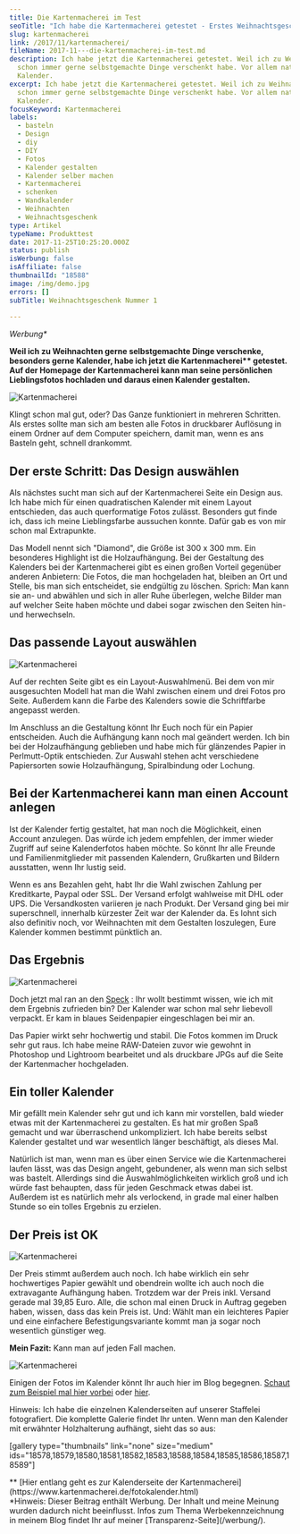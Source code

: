 ```yaml
---
title: Die Kartenmacherei im Test
seoTitle: "Ich habe die Kartenmacherei getestet - Erstes Weihnachtsgeschenk: Done!"
slug: kartenmacherei
link: /2017/11/kartenmacherei/
fileName: 2017-11---die-kartenmacherei-im-test.md
description: Ich habe jetzt die Kartenmacherei getestet. Weil ich zu Weihnachten
  schon immer gerne selbstgemachte Dinge verschenkt habe. Vor allem natürlich
  Kalender.
excerpt: Ich habe jetzt die Kartenmacherei getestet. Weil ich zu Weihnachten
  schon immer gerne selbstgemachte Dinge verschenkt habe. Vor allem natürlich
  Kalender.
focusKeyword: Kartenmacherei
labels:
  - basteln
  - Design
  - diy
  - DIY
  - Fotos
  - Kalender gestalten
  - Kalender selber machen
  - Kartenmacherei
  - schenken
  - Wandkalender
  - Weihnachten
  - Weihnachtsgeschenk
type: Artikel
typeName: Produkttest
date: 2017-11-25T10:25:20.000Z
status: publish
isWerbung: false
isAffiliate: false
thumbnailId: "18588"
image: /img/demo.jpg
errors: []
subTitle: Weihnachtsgeschenk Nummer 1
  
---
```


_Werbung\*_

**Weil ich zu Weihnachten gerne selbstgemachte Dinge verschenke, besonders gerne
Kalender, habe ich jetzt die Kartenmacherei\*\* getestet. Auf der Homepage der
Kartenmacherei kann man seine persönlichen Lieblingsfotos hochladen und daraus
einen Kalender gestalten.**

![Kartenmacherei](http://cardamonchai.com/wp-content/uploads/2017/11/Kalender-8-von-16-300x200.jpg)

Klingt schon mal gut, oder? Das Ganze funktioniert in mehreren Schritten. Als
erstes sollte man sich am besten alle Fotos in druckbarer Auflösung in einem
Ordner auf dem Computer speichern, damit man, wenn es ans Basteln geht, schnell
drankommt.

## Der erste Schritt: Das Design auswählen

Als nächstes sucht man sich auf der Kartenmacherei Seite ein Design aus. Ich
habe mich für einen quadratischen Kalender mit einem Layout entschieden, das
auch querformatige Fotos zulässt. Besonders gut finde ich, dass ich meine
Lieblingsfarbe aussuchen konnte. Dafür gab es von mir schon mal Extrapunkte.

Das Modell nennt sich "Diamond", die Größe ist 300 x 300 mm. Ein besonderes
Highlight ist die Holzaufhängung. Bei der Gestaltung des Kalenders bei der
Kartenmacherei gibt es einen großen Vorteil gegenüber anderen Anbietern: Die
Fotos, die man hochgeladen hat, bleiben an Ort und Stelle, bis man sich
entscheidet, sie endgültig zu löschen. Sprich: Man kann sie an- und abwählen und
sich in aller Ruhe überlegen, welche Bilder man auf welcher Seite haben möchte
und dabei sogar zwischen den Seiten hin- und herwechseln.

## Das passende Layout auswählen

![Kartenmacherei](http://cardamonchai.com/wp-content/uploads/2017/11/Kalender-6-von-16-300x200.jpg)

Auf der rechten Seite gibt es ein Layout-Auswahlmenü. Bei dem von mir
ausgesuchten Modell hat man die Wahl zwischen einem und drei Fotos pro Seite.
Außerdem kann die Farbe des Kalenders sowie die Schriftfarbe angepasst werden.

Im Anschluss an die Gestaltung könnt Ihr Euch noch für ein Papier entscheiden.
Auch die Aufhängung kann noch mal geändert werden. Ich bin bei der
Holzaufhängung geblieben und habe mich für glänzendes Papier in Perlmutt-Optik
entschieden. Zur Auswahl stehen acht verschiedene Papiersorten sowie
Holzaufhängung, Spiralbindung oder Lochung.

## Bei der Kartenmacherei kann man einen Account anlegen

Ist der Kalender fertig gestaltet, hat man noch die Möglichkeit, einen Account
anzulegen. Das würde ich jedem empfehlen, der immer wieder Zugriff auf seine
Kalenderfotos haben möchte. So könnt Ihr alle Freunde und Familienmitglieder mit
passenden Kalendern, Grußkarten und Bildern ausstatten, wenn Ihr lustig seid.

Wenn es ans Bezahlen geht, habt Ihr die Wahl zwischen Zahlung per Kreditkarte,
Paypal oder SSL. Der Versand erfolgt wahlweise mit DHL oder UPS. Die
Versandkosten variieren je nach Produkt. Der Versand ging bei mir superschnell,
innerhalb kürzester Zeit war der Kalender da. Es lohnt sich also definitiv noch,
vor Weihnachten mit dem Gestalten loszulegen, Eure Kalender kommen bestimmt
pünktlich an.

## Das Ergebnis

![Kartenmacherei](http://cardamonchai.com/wp-content/uploads/2017/11/Kalender-4-von-16-300x200.jpg)

Doch jetzt mal ran an den [Speck](/category/vegan-2/) : Ihr wollt bestimmt
wissen, wie ich mit dem Ergebnis zufrieden bin? Der Kalender war schon mal sehr
liebevoll verpackt. Er kam in blaues Seidenpapier eingeschlagen bei mir an.

Das Papier wirkt sehr hochwertig und stabil. Die Fotos kommen im Druck sehr gut
raus. Ich habe meine RAW-Dateien zuvor wie gewohnt in Photoshop und Lightroom
bearbeitet und als druckbare JPGs auf die Seite der Kartenmacher hochgeladen.

## Ein toller Kalender

Mir gefällt mein Kalender sehr gut und ich kann mir vorstellen, bald wieder
etwas mit der Kartenmacherei zu gestalten. Es hat mir großen Spaß gemacht und
war überraschend unkompliziert. Ich habe bereits selbst Kalender gestaltet und
war wesentlich länger beschäftigt, als dieses Mal.

Natürlich ist man, wenn man es über einen Service wie die Kartenmacherei laufen
lässt, was das Design angeht, gebundener, als wenn man sich selbst was bastelt.
Allerdings sind die Auswahlmöglichkeiten wirklich groß und ich würde fast
behaupten, dass für jeden Geschmack etwas dabei ist. Außerdem ist es natürlich
mehr als verlockend, in grade mal einer halben Stunde so ein tolles Ergebnis zu
erzielen.

## Der Preis ist OK

![Kartenmacherei](http://cardamonchai.com/wp-content/uploads/2017/11/Kalender-14-von-16-300x200.jpg)

Der Preis stimmt außerdem auch noch. Ich habe wirklich ein sehr hochwertiges
Papier gewählt und obendrein wollte ich auch noch die extravagante Aufhängung
haben. Trotzdem war der Preis inkl. Versand gerade mal 39,85 Euro. Alle, die
schon mal einen Druck in Auftrag gegeben haben, wissen, dass das kein Preis ist.
Und: Wählt man ein leichteres Papier und eine einfachere Befestigungsvariante
kommt man ja sogar noch wesentlich günstiger weg.

**Mein Fazit:** Kann man auf jeden Fall machen.

![Kartenmacherei](http://cardamonchai.com/wp-content/uploads/2017/11/Kalender-16-von-16-300x300.jpg)

Einigen der Fotos im Kalender könnt Ihr auch hier im Blog begegnen.
[Schaut zum Beispiel mal hier vorbei](/2017/11/kilkenny-bunte-insel-irland/)
oder [hier](/2017/07/gran-canaria-der-sueden/).

Hinweis: Ich habe die einzelnen Kalenderseiten auf unserer Staffelei
fotografiert. Die komplette Galerie findet Ihr unten. Wenn man den Kalender mit
erwähnter Holzhalterung aufhängt, sieht das so aus:

[gallery type="thumbnails" link="none" size="medium"
ids="18578,18579,18580,18581,18582,18583,18588,18584,18585,18586,18587,18589"]

<div>** [Hier entlang geht es zur Kalenderseite der Kartenmacherei](https://www.kartenmacherei.de/fotokalender.html) </div>

<div>*Hinweis: Dieser Beitrag enthält Werbung. Der Inhalt und meine Meinung wurden dadurch nicht beeinflusst. Infos zum Thema Werbekennzeichnung in meinem Blog findet Ihr auf meiner  [Transparenz-Seite](/werbung/). </div>

<div class="product-options text4"></div>

  